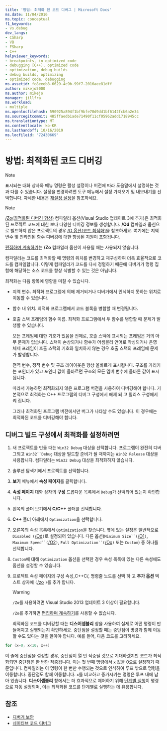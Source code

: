 ```yaml
---
title: '방법: 최적화 된 코드 디버그 | Microsoft Docs'
ms.date: 11/04/2016
ms.topic: conceptual
f1_keywords:
- vs.debug
dev_langs:
- CSharp
- VB
- FSharp
- C++
helpviewer_keywords:
- breakpoints, in optimized code
- debugging [C++], optimized code
- optimization, debug builds
- debug builds, optimizing
- optimized code, debugging
ms.assetid: fc8eeeb8-6629-4c9b-99f7-2016aee81dff
author: mikejo5000
ms.author: mikejo
manager: jillfra
ms.workload:
- multiple
ms.openlocfilehash: 590925a894f1bf9bfe70d9dd1bf6142fcb6a2e34
ms.sourcegitcommit: 485ffaedb1ade71490f11cf05962add1718945cc
ms.translationtype: MT
ms.contentlocale: ko-KR
ms.lasthandoff: 10/16/2019
ms.locfileid: "72430669"
---
```

# <a name="how-to-debug-optimized-code"></a>방법: 최적화된 코드 디버깅

> [!NOTE]
> 표시되는 대화 상자와 메뉴 명령은 활성 설정이나 버전에 따라 도움말에서 설명하는 것과 다를 수 있습니다. 설정을 변경하려면 도구 메뉴에서 설정 가져오기 및 내보내기를 선택합니다. 자세한 내용은 [재설정 설정](../ide/environment-settings.md#reset-settings)을 참조하세요.

> [!NOTE]
> [/Zo(최적화된 디버깅 향상)](/cpp/build/reference/zo-enhance-optimized-debugging) 컴파일러 옵션(Visual Studio 업데이트 3에 추가)은 최적화된 프로젝트 코드에 대한 보다 다양한 디버깅 정보를 생성합니다. **/Od** 컴파일러 옵션으로 빌드하지 않은 프로젝트의 경우 [/O 옵션(코드 최적화)](/cpp/build/reference/o-options-optimize-code)을 참조하세요. 여기에는 지역 변수 및 인라인된 함수 디버깅에 대한 향상된 지원이 포함됩니다.
>
> [편집하며 계속하기](../debugger/edit-and-continue-visual-csharp.md)는 **/Zo** 컴파일러 옵션이 사용될 때는 사용되지 않습니다.

 컴파일러는 코드를 최적화할 때 명령의 위치를 변경하고 재구성하여 더욱 효율적으로 코드를 컴파일합니다. 이렇게 컴파일러가 코드를 다시 정렬하기 때문에 디버거가 명령 집합에 해당하는 소스 코드를 항상 식별할 수 있는 것은 아닙니다.

 최적화는 다음 항목에 영향을 미칠 수 있습니다.

- 지역 변수. 최적화 프로그램에 의해 제거되거나 디버거에서 인식하지 못하는 위치로 이동할 수 있습니다.

- 함수 내 위치. 최적화 프로그램에서 코드 블록을 병합할 때 변경됩니다.

- 호출 스택 프레임의 함수 이름. 최적화 프로그램에서 두 함수를 병합할 때 문제가 발생할 수 있습니다.

  모든 프레임에 대한 기호가 있음을 전제로, 호출 스택에 표시되는 프레임은 거의 아무 문제가 없습니다. 스택이 손상되거나 함수가 어셈블리 언어로 작성되거나 운영 체제 프레임이 호출 스택의 기호와 일치하지 않는 경우 호출 스택의 프레임에 문제가 발생합니다.

  전역 변수, 정적 변수 및 구조 레이아웃은 항상 올바르게 표시됩니다. 구조를 가리키는 포인터가 있고 포인터 값이 올바르면 구조의 모든 멤버 변수에 올바른 값이 표시됩니다.

  따라서 가능하면 최적화되지 않은 프로그램 버전을 사용하여 디버깅해야 합니다. 기본적으로 최적화는 C++ 프로그램의 디버그 구성에서 해제 되 고 릴리스 구성에서 켜 집니다.

  그러나 최적화된 프로그램 버전에서만 버그가 나타날 수도 있습니다. 이 경우에는 최적화된 코드를 디버깅해야 합니다.

## <a name="to-turn-on-optimization-in-a-debug-build-configuration"></a>디버그 빌드 구성에서 최적화를 설정하려면

1. 새 프로젝트를 만들 때는 `Win32 Debug` 대상을 선택합니다. 프로그램이 완전히 디버그되고 `Win32``Debug` 대상을 빌드할 준비가 될 때까지는 `Win32 Release` 대상을 사용합니다. 컴파일러는 `Win32 Debug` 대상을 최적화하지 않습니다.

2. 솔루션 탐색기에서 프로젝트를 선택합니다.

3. **보기** 메뉴에서 **속성 페이지**를 클릭합니다.

4. **속성 페이지** 대화 상자의 **구성** 드롭다운 목록에서 `Debug`가 선택되어 있는지 확인합니다.

5. 왼쪽의 폴더 보기에서 **C/C++** 폴더를 선택합니다.

6. **C++** 폴더 아래에서 `Optimization`을 선택합니다.

7. 오른쪽의 속성 목록에서 `Optimization`을 찾습니다. 옆에 있는 설정은 일반적으로 `Disabled (`[/Od](/cpp/build/reference/od-disable-debug)`)`로 설정되어 있습니다. 다른 옵션(`Minimum Size``(`[/O1](/cpp/build/reference/o1-o2-minimize-size-maximize-speed)`)`, `Maximum Speed``(`[/O2](/cpp/build/reference/o1-o2-minimize-size-maximize-speed)`)`, `Full Optimization``(`[/Ox](/cpp/build/reference/ox-full-optimization)`)` 또는 `Custom`) 중 하나를 선택합니다.

8. `Custom`에 대해 `Optimization` 옵션을 선택한 경우 속성 목록에 있는 다른 속성에도 옵션을 설정할 수 있습니다.

9. 프로젝트 속성 페이지의 구성 속성,C++C/, 명령줄 노드를 선택 하 고 **추가 옵션** 텍스트 상자에 `(`[/zo](/cpp/build/reference/zo-enhance-optimized-debugging) `)`를 추가 합니다.

    > [!WARNING]
    > `/Zo`를 사용하려면 Visual Studio 2013 업데이트 3 이상이 필요합니다.
    >
    >  `/Zo`를 추가하면 [편집하며 계속하기](../debugger/edit-and-continue-visual-csharp.md)를 사용할 수 없습니다.

   최적화된 코드를 디버깅할 때는 **디스어셈블리** 창을 사용하여 실제로 어떤 명령이 만들어지고 실행되는지 확인하세요. 중단점을 설정할 때는 중단점이 명령과 함께 이동할 수도 있다는 것을 알아야 합니다. 예를 들어, 다음 코드를 고려하세요.

```cpp
for (x=0; x<10; x++)
```

 이 줄에 중단점을 설정할 경우, 중단점이 열 번 적중될 것으로 기대하겠지만 코드가 최적화되면 중단점은 한 번만 적중됩니다. 이는 첫 번째 명령에서 `x` 값을 0으로 설정하기 때문입니다. 컴파일러는 이 명령이 한 번만 수행되는 것으로 인식하여 루프 밖으로 명령을 이동합니다. 중단점도 함께 이동합니다. `x`를 비교하고 증가시키는 명령은 루프 내에 남아 있습니다. **디스어셈블리** 창에서는 더 효과적으로 제어하기 위해 [단계별 실행](/previous-versions/visualstudio/visual-studio-2010/ek13f001(v=vs.100))이 명령으로 자동 설정되며, 이는 최적화된 코드를 단계별로 실행하는 데 유용합니다.

## <a name="see-also"></a>참조

- [디버거 보안](../debugger/debugger-security.md)
- [네이티브 코드 디버그](../debugger/debugging-native-code.md)